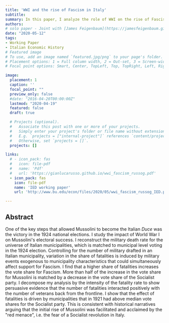 ```yaml
---
title: 'WWI and the rise of Fascism in Italy'
subtitle:
summary: In this paper, I analyze the role of WWI on the rise of Fascism in Italy
authors:
# solo paper - Joint with [James Feigenbaum](https://jamesfeigenbaum.github.io)
date: "2020-05-12"
tags:
- Working Paper
- Italian Economic History
# Featured image
# To use, add an image named `featured.jpg/png` to your page's folder.
# Placement options: 1 = Full column width, 2 = Out-set, 3 = Screen-width
# Focal point options: Smart, Center, TopLeft, Top, TopRight, Left, Right, BottomLeft, Bottom, BottomRight

image:
  placement: 1
  caption: ''
  focal_point: ""
  preview_only: false
  #date: "2016-04-20T00:00:00Z"
  lastmod: "2020-04-19"
  featured: false
  draft: true

  # Projects (optional).
  #   Associate this post with one or more of your projects.
  #   Simply enter your project's folder or file name without extension.
  #   E.g. `projects = ["internal-project"]` references `content/project/deep-learning/index.md`.
  #   Otherwise, set `projects = []`.
  projects: []

links:
  # - icon_pack: fas
  #   icon: file-pdf
  #   name: 'Pdf'
  #   url: 'https://gianlucarusso.github.io/wwi_fascism_russog.pdf'
  - icon_pack: fas
    icon: file-pdf
    name: 'IED working paper'
    url: 'http://www.bu.edu/econ/files/2020/05/wwi_fascism_russog_IED.pdf'

---
```


## Abstract

One of the key steps that allowed Mussolini to become the Italian *Duce* was the victory in the 1924 national elections.
I study the impact of World War I on Mussolini's electoral success. I reconstruct the military death rate for the universe of Italian municipalities, which is matched to municipal level voting in the 1924 election.
Controlling for the number of military drafted in an Italian municipality, variation in the share of fatalities is induced by military events exogenous to municipality characteristics that could simultaneously affect support for Fascism.
I find that a higher share of fatalities increases the vote share for Fascism. More than half of the increase in the vote share for Mussolini is matched by a decrease in the vote share of the Socialist party.
I decompose my analysis by the intensity of the fatality rate to show persuasive evidence that the number of fatalities interacted positively with the number of veterans back from the frontline. I show that the effect of fatalities is driven by municipalities that in 1921 had above median vote shares for the Socialist party.
This is consistent with historical narratives arguing that the initial rise of Mussolini was facilitated and acclaimed by the "red menace", i.e. the fear of a Socialist revolution in Italy.
